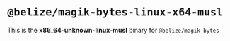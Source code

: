 # `@belize/magik-bytes-linux-x64-musl`

This is the **x86_64-unknown-linux-musl** binary for `@belize/magik-bytes`
